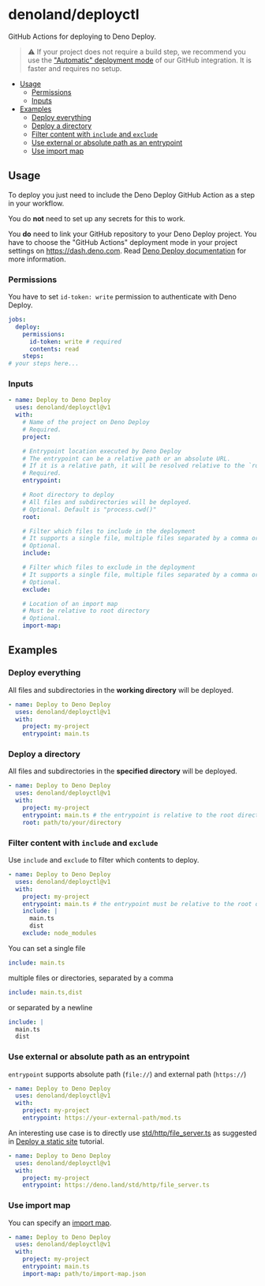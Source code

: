 # denoland/deployctl <!-- omit in toc -->

GitHub Actions for deploying to Deno Deploy.

> ⚠ If your project does not require a build step, we recommend you use the
> ["Automatic" deployment mode](https://docs.deno.com/deploy/manual/ci_github#automatic)
> of our GitHub integration. It is faster and requires no setup.

- [Usage](#usage)
  - [Permissions](#permissions)
  - [Inputs](#inputs)
- [Examples](#examples)
  - [Deploy everything](#deploy-everything)
  - [Deploy a directory](#deploy-a-directory)
  - [Filter content with `include` and `exclude`](#filter-content-with-include-and-exclude)
  - [Use external or absolute path as an entrypoint](#use-external-or-absolute-path-as-an-entrypoint)
  - [Use import map](#use-import-map)

## Usage

To deploy you just need to include the Deno Deploy GitHub Action as a step in
your workflow.

You do **not** need to set up any secrets for this to work.

You **do** need to link your GitHub repository to your Deno Deploy project. You
have to choose the "GitHub Actions" deployment mode in your project settings on
https://dash.deno.com. Read
[Deno Deploy documentation](https://docs.deno.com/deploy/manual/ci_github#github-action)
for more information.

### Permissions

You have to set `id-token: write` permission to authenticate with Deno Deploy.

```yaml
jobs:
  deploy:
    permissions:
      id-token: write # required
      contents: read
    steps:
# your steps here...
```

### Inputs

```yaml
- name: Deploy to Deno Deploy
  uses: denoland/deployctl@v1
  with:
    # Name of the project on Deno Deploy
    # Required.
    project:

    # Entrypoint location executed by Deno Deploy
    # The entrypoint can be a relative path or an absolute URL.
    # If it is a relative path, it will be resolved relative to the `root` directory.
    # Required.
    entrypoint:

    # Root directory to deploy
    # All files and subdirectories will be deployed.
    # Optional. Default is "process.cwd()"
    root:

    # Filter which files to include in the deployment
    # It supports a single file, multiple files separated by a comma or by a newline
    # Optional.
    include:

    # Filter which files to exclude in the deployment
    # It supports a single file, multiple files separated by a comma or by a newline
    # Optional.
    exclude:

    # Location of an import map
    # Must be relative to root directory
    # Optional.
    import-map:
```

## Examples

### Deploy everything

All files and subdirectories in the **working directory** will be deployed.

```yaml
- name: Deploy to Deno Deploy
  uses: denoland/deployctl@v1
  with:
    project: my-project
    entrypoint: main.ts
```

### Deploy a directory

All files and subdirectories in the **specified directory** will be deployed.

```yaml
- name: Deploy to Deno Deploy
  uses: denoland/deployctl@v1
  with:
    project: my-project
    entrypoint: main.ts # the entrypoint is relative to the root directory (path/to/your/directory/main.ts)
    root: path/to/your/directory
```

### Filter content with `include` and `exclude`

Use `include` and `exclude` to filter which contents to deploy.

```yaml
- name: Deploy to Deno Deploy
  uses: denoland/deployctl@v1
  with:
    project: my-project
    entrypoint: main.ts # the entrypoint must be relative to the root directory
    include: |
      main.ts
      dist
    exclude: node_modules
```

You can set a single file

```yaml
include: main.ts
```

multiple files or directories, separated by a comma

```yaml
include: main.ts,dist
```

or separated by a newline

```yaml
include: |
  main.ts
  dist
```

### Use external or absolute path as an entrypoint

`entrypoint` supports absolute path (`file://`) and external path (`https://`)

```yaml
- name: Deploy to Deno Deploy
  uses: denoland/deployctl@v1
  with:
    project: my-project
    entrypoint: https://your-external-path/mod.ts
```

An interesting use case is to directly use
[std/http/file_server.ts](https://deno.land/std/http/file_server.ts) as
suggested in
[Deploy a static site](https://docs.deno.com/deploy/tutorials/static-site)
tutorial.

```yaml
- name: Deploy to Deno Deploy
  uses: denoland/deployctl@v1
  with:
    project: my-project
    entrypoint: https://deno.land/std/http/file_server.ts
```

### Use import map

You can specify an [import map](https://github.com/WICG/import-maps).

```yaml
- name: Deploy to Deno Deploy
  uses: denoland/deployctl@v1
  with:
    project: my-project
    entrypoint: main.ts
    import-map: path/to/import-map.json
```
